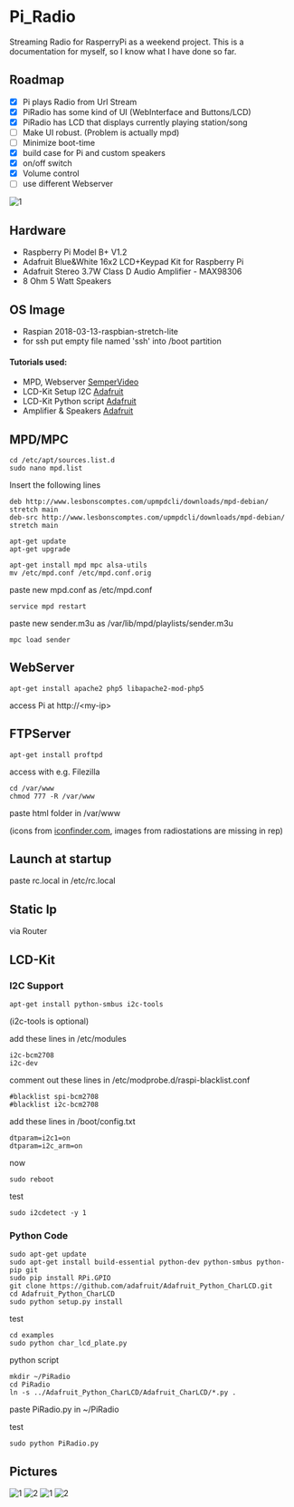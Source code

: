 # Pi_Radio
Streaming Radio for RasperryPi as a weekend project. 
This is a documentation for myself, so I know what I have done so far.

## Roadmap
- [x] Pi plays Radio from Url Stream
- [x] PiRadio has some kind of UI (WebInterface and Buttons/LCD)
- [x] PiRadio has LCD that displays currently playing station/song
- [ ] Make UI robust. (Problem is actually mpd)
- [ ] Minimize boot-time
- [x] build case for Pi and custom speakers
- [x] on/off switch
- [x] Volume control
- [ ] use different Webserver

![1](https://github.com/loaded02/Pi_Radio/raw/master/doc/pic_1.jpg)

## Hardware
- Raspberry Pi Model B+ V1.2
- Adafruit Blue&White 16x2 LCD+Keypad Kit for Raspberry Pi
- Adafruit Stereo 3.7W Class D Audio Amplifier - MAX98306
- 8 Ohm 5 Watt Speakers

## OS Image
- Raspian 2018-03-13-raspbian-stretch-lite
- for ssh put empty file named 'ssh' into /boot partition

#### Tutorials used:
- MPD, Webserver [SemperVideo](https://www.youtube.com/watch?v=pnpnWMh-IG4)
- LCD-Kit Setup I2C [Adafruit](https://learn.adafruit.com/adafruit-16x2-character-lcd-plus-keypad-for-raspberry-pi/usage)
- LCD-Kit Python script [Adafruit](https://github.com/adafruit/Python-WiFi-Radio/blob/master/PiPhi.py)
- Amplifier & Speakers [Adafruit](https://learn.adafruit.com/stereo-3-7w-class-d-audio-amplifier/build-a-portable-sound-system)

## MPD/MPC
```
cd /etc/apt/sources.list.d
sudo nano mpd.list
```
Insert the following lines
```
deb http://www.lesbonscomptes.com/upmpdcli/downloads/mpd-debian/ stretch main
deb-src http://www.lesbonscomptes.com/upmpdcli/downloads/mpd-debian/ stretch main
```
```shell
apt-get update
apt-get upgrade
```
```shell
apt-get install mpd mpc alsa-utils
mv /etc/mpd.conf /etc/mpd.conf.orig
```
paste new mpd.conf as /etc/mpd.conf
```shell
service mpd restart
```
paste new sender.m3u as /var/lib/mpd/playlists/sender.m3u
```shell
mpc load sender
```
## WebServer
```shell
apt-get install apache2 php5 libapache2-mod-php5
```
access Pi at http://\<my-ip\>

## FTPServer
```shell
apt-get install proftpd
```
access with e.g. Filezilla

```shell
cd /var/www
chmod 777 -R /var/www
```

paste html folder in /var/www

(icons from [iconfinder.com](http://iconfinder.com), images from radiostations are missing in rep)

## Launch at startup

paste rc.local in /etc/rc.local

## Static Ip

via Router

## LCD-Kit
### I2C Support
```shell
apt-get install python-smbus i2c-tools
```
(i2c-tools is optional)

add these lines in /etc/modules
```shell
i2c-bcm2708
i2c-dev
```
comment out these lines in /etc/modprobe.d/raspi-blacklist.conf
```shell
#blacklist spi-bcm2708
#blacklist i2c-bcm2708
```

add these lines in /boot/config.txt
```shell
dtparam=i2c1=on
dtparam=i2c_arm=on
```
now
```shell
sudo reboot
```
test
```shell
sudo i2cdetect -y 1
```
### Python Code
```shell
sudo apt-get update
sudo apt-get install build-essential python-dev python-smbus python-pip git
sudo pip install RPi.GPIO
git clone https://github.com/adafruit/Adafruit_Python_CharLCD.git
cd Adafruit_Python_CharLCD
sudo python setup.py install
```
test
```shell
cd examples
sudo python char_lcd_plate.py
```
python script
```shell
mkdir ~/PiRadio
cd PiRadio
ln -s ../Adafruit_Python_CharLCD/Adafruit_CharLCD/*.py .
```
paste PiRadio.py in ~/PiRadio

test
```
sudo python PiRadio.py
```

## Pictures

![1](https://github.com/loaded02/Pi_Radio/raw/master/doc/pic_1.jpg)
![2](https://github.com/loaded02/Pi_Radio/raw/master/doc/pic_2.jpg)
![1](https://github.com/loaded02/Pi_Radio/raw/master/doc/pic_3.jpg)
![2](https://github.com/loaded02/Pi_Radio/raw/master/doc/pic_4.jpg)

